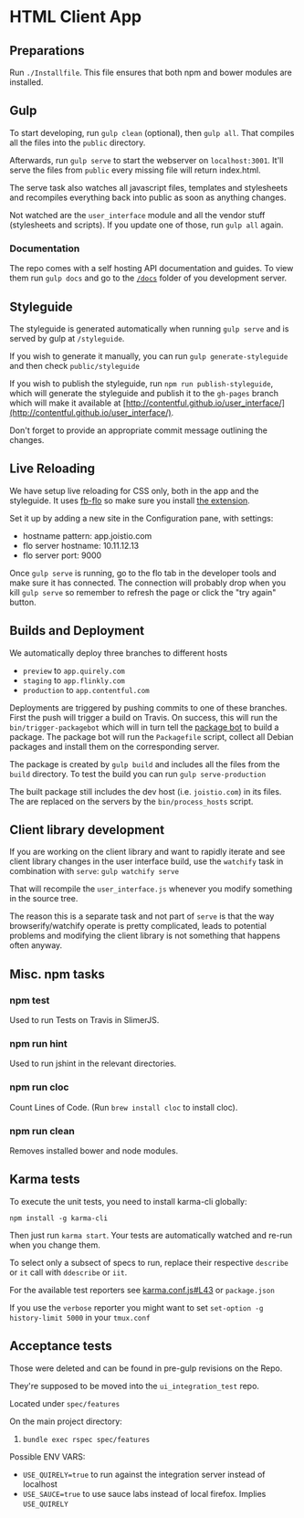 # HTML Client App

## Preparations

Run `./Installfile`. This file ensures that both npm and bower modules are
installed.

## Gulp

To start developing, run `gulp clean` (optional), then `gulp all`.
That compiles all the files into the `public` directory.

Afterwards, run `gulp serve` to start the webserver on `localhost:3001`.
It'll serve the files from `public` every missing file will return
index.html.

The serve task also watches all javascript files, templates and
stylesheets and recompiles everything back into public as soon as
anything changes.

Not watched are the `user_interface` module and all the vendor stuff
(stylesheets and scripts). If you update one of those, run `gulp all`
again.

### Documentation

The repo comes with a self hosting API documentation and guides. To
view them run `gulp docs` and go to the
[`/docs`](http://app.joistio.com:8888/docs) folder of you development
server.

## Styleguide

The styleguide is generated automatically when running `gulp serve` and
is served by gulp at `/styleguide`.

If you wish to generate it manually, you can run `gulp
generate-styleguide` and then check `public/styleguide`

If you wish to publish the styleguide, run `npm run publish-styleguide`,
which will generate the styleguide and publish it to the `gh-pages`
branch which will make it available at [http://contentful.github.io/user_interface/](http://contentful.github.io/user_interface/).

Don't forget to provide an appropriate commit message outlining the
changes.

## Live Reloading

We have setup live reloading for CSS only, both in the app and the
styleguide. It uses [fb-flo](https://facebook.github.io/fb-flo/) so make
sure you install [the extension](https://chrome.google.com/webstore/detail/fb-flo/ahkfhobdidabddlalamkkiafpipdfchp).

Set it up by adding a new site in the Configuration pane, with settings:
- hostname pattern: app.joistio.com
- flo server hostname: 10.11.12.13
- flo server port: 9000

Once `gulp serve` is running, go to the flo tab in the developer tools
and make sure it has connected. The connection will probably drop when
you kill `gulp serve` so remember to refresh the page or click the "try
again" button.

## Builds and Deployment

We automatically deploy three branches to different hosts

* `preview` to `app.quirely.com`
* `staging` to `app.flinkly.com`
* `production` to `app.contentful.com`

Deployments are triggered by pushing commits to one of these branches.
First the push will trigger a build on Travis. On success, this will
run the `bin/trigger-packagebot` which will in turn tell the [package
bot][] to build a package. The package bot will run the `Packagefile`
script, collect all Debian packages and install them on the
corresponding server.

The package is created by `gulp build` and includes all the files
from the `build` directory. To test the build you can run `gulp
serve-production`

The built package still includes the dev host (i.e. `joistio.com`) in
its files. The are replaced on the servers by the `bin/process_hosts`
script.

[package bot]: https://github.com/contentful/package-bot


## Client library development

If you are working on the client library and want to rapidly iterate and
see client library changes in the user interface build, use the `watchify`
task in combination with `serve`: `gulp watchify serve`

That will recompile the `user_interface.js` whenever you modify
something in the source tree.

The reason this is a separate task and not part of `serve` is that the
way browserify/watchify operate is pretty complicated, leads to
potential problems and modifying the client library is not something
that happens often anyway.

## Misc. npm tasks

### npm test

Used to run Tests on Travis in SlimerJS.

### npm run hint

Used to run jshint in the relevant directories.

### npm run cloc

Count Lines of Code. (Run `brew install cloc` to install cloc).

### npm run clean

Removes installed bower and node modules.

## Karma tests

To execute the unit tests, you need to install karma-cli globally:

    npm install -g karma-cli

Then just run `karma start`. Your tests are automatically watched and
re-run when you change them.

To select only a subsect of specs to run, replace their respective
`describe` or `it` call with `ddescribe` or `iit`.

For the available test reporters see [karma.conf.js#L43](https://github.com/contentful/user_interface/blob/master/karma.conf.js#L43) or `package.json`

If you use the `verbose` reporter you might want to set `set-option -g history-limit 5000` in your `tmux.conf`

## Acceptance tests

Those were deleted and can be found in pre-gulp revisions on the Repo.

They're supposed to be moved into the `ui_integration_test` repo.

Located under `spec/features`

On the main project directory:

1. `bundle exec rspec spec/features`

Possible ENV VARS:

- `USE_QUIRELY=true` to run against the integration server
  instead of localhost
- `USE_SAUCE=true` to use sauce labs instead of local firefox.
  Implies `USE_QUIRELY`

